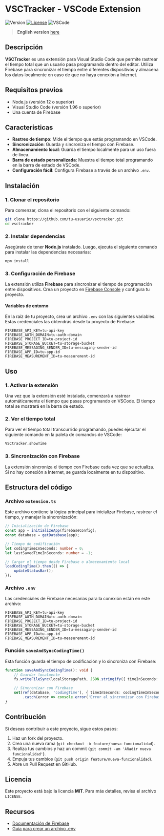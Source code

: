 
# VSCTracker - VSCode Extension

![Version](https://img.shields.io/badge/version-1.0.0-yellow.svg)
[![License](https://img.shields.io/badge/license-MIT-darkred.svg)](LICENCE)
![VSCode](https://img.shields.io/badge/VSCode-1.96+-blue.svg)

> **English version** [here](readme.en.md)

## Descripción

**VSCTracker** es una extensión para Visual Studio Code que permite rastrear el tiempo total que un usuario pasa programando dentro del editor. Utiliza Firebase para sincronizar el tiempo entre diferentes dispositivos y almacena los datos localmente en caso de que no haya conexión a Internet.

## Requisitos previos

- Node.js (versión 12 o superior)
- Visual Studio Code (versión 1.96 o superior)
- Una cuenta de Firebase

## Características

- **Rastreo de tiempo**: Mide el tiempo que estás programando en VSCode.
- **Sincronización**: Guarda y sincroniza el tiempo con Firebase.
- **Almacenamiento local**: Guarda el tiempo localmente para un uso fuera de línea.
- **Barra de estado personalizada**: Muestra el tiempo total programando en la barra de estado de VSCode.
- **Configuración fácil**: Configura Firebase a través de un archivo `.env`.

## Instalación

### 1. Clonar el repositorio

Para comenzar, clona el repositorio con el siguiente comando:

```bash
git clone https://github.com/tu-usuario/vsctracker.git
cd vsctracker
```

### 2. Instalar dependencias

Asegúrate de tener **Node.js** instalado. Luego, ejecuta el siguiente comando para instalar las dependencias necesarias:

```bash
npm install
```

### 3. Configuración de Firebase

La extensión utiliza **Firebase** para sincronizar el tiempo de programación entre dispositivos. Crea un proyecto en [Firebase Console](https://console.firebase.google.com/) y configura tu proyecto.

#### Variables de entorno

En la raíz de tu proyecto, crea un archivo `.env` con las siguientes variables. Estas credenciales las obtendrás desde tu proyecto de Firebase:

```env
FIREBASE_API_KEY=tu-api-key
FIREBASE_AUTH_DOMAIN=tu-auth-domain
FIREBASE_PROJECT_ID=tu-project-id
FIREBASE_STORAGE_BUCKET=tu-storage-bucket
FIREBASE_MESSAGING_SENDER_ID=tu-messaging-sender-id
FIREBASE_APP_ID=tu-app-id
FIREBASE_MEASUREMENT_ID=tu-measurement-id
```

## Uso

### 1. Activar la extensión

Una vez que la extensión esté instalada, comenzará a rastrear automáticamente el tiempo que pasas programando en VSCode. El tiempo total se mostrará en la barra de estado.

### 2. Ver el tiempo total

Para ver el tiempo total transcurrido programando, puedes ejecutar el siguiente comando en la paleta de comandos de VSCode:

```bash
VSCtracker.showTime
```

### 3. Sincronización con Firebase

La extensión sincroniza el tiempo con Firebase cada vez que se actualiza. Si no hay conexión a Internet, se guarda localmente en tu dispositivo.

## Estructura del código

### **Archivo `extension.ts`**

Este archivo contiene la lógica principal para inicializar Firebase, rastrear el tiempo, y manejar la sincronización:

```typescript
// Inicialización de Firebase
const app = initializeApp(firebaseConfig);
const database = getDatabase(app);

// Tiempo de codificación
let codingTimeInSeconds: number = 0;
let lastSavedTimeInSeconds: number = -1;

// Cargar el tiempo desde Firebase o almacenamiento local
loadCodingTime().then(() => {
    updateStatusBar();
});
```

### **Archivo `.env`**

Las credenciales de Firebase necesarias para la conexión están en este archivo:

```env
FIREBASE_API_KEY=tu-api-key
FIREBASE_AUTH_DOMAIN=tu-auth-domain
FIREBASE_PROJECT_ID=tu-project-id
FIREBASE_STORAGE_BUCKET=tu-storage-bucket
FIREBASE_MESSAGING_SENDER_ID=tu-messaging-sender-id
FIREBASE_APP_ID=tu-app-id
FIREBASE_MEASUREMENT_ID=tu-measurement-id
```

### **Función `saveAndSyncCodingTime()`**

Esta función guarda el tiempo de codificación y lo sincroniza con Firebase:

```typescript
function saveAndSyncCodingTime(): void {
    // Guardar localmente
    fs.writeFileSync(localStoragePath, JSON.stringify({ timeInSeconds: codingTimeInSeconds }));

    // Sincronizar con Firebase
    set(ref(database, 'codingTime'), { timeInSeconds: codingTimeInSeconds })
        .catch(error => console.error('Error al sincronizar con Firebase:', error));
}
```

## Contribución

Si deseas contribuir a este proyecto, sigue estos pasos:

1. Haz un fork del proyecto.
2. Crea una nueva rama (`git checkout -b feature/nueva-funcionalidad`).
3. Realiza tus cambios y haz un commit (`git commit -am 'Añadir nueva funcionalidad'`).
4. Empuja tus cambios (`git push origin feature/nueva-funcionalidad`).
5. Abre un Pull Request en GitHub.

## Licencia

Este proyecto está bajo la licencia **MIT**. Para más detalles, revisa el archivo `LICENSE`.

## Recursos

- [Documentación de Firebase](https://firebase.google.com/docs)
- [Guía para crear un archivo .env](https://www.npmjs.com/package/dotenv)
